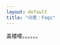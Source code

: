 ```yaml
---
layout: default
title: "问答：Faqs"
---
```

盖楼喽。。。。。。

<!-- Blog Comments -->
<div class="media">
  <!-- UY BEGIN -->
  <div id="uyan_frame">
  </div>
  <script type="text/javascript" src="http://v2.uyan.cc/code/uyan.js?uid=1988228">
  </script>
  <!-- UY END -->
</div>